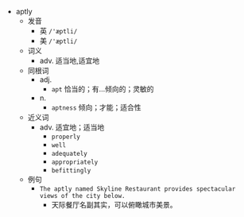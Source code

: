 - aptly
  - 发音
    - 英 `/'æptli/`
    - 美 `/'æptli/`
  - 词义
    - adv. 适当地,适宜地
  - 同根词
    - adj.
      - `apt` 恰当的；有…倾向的；灵敏的
    - n.
      - `aptness` 倾向；才能；适合性
  - 近义词
    - adv. 适宜地；适当地
      - `properly`
      - `well`
      - `adequately`
      - `appropriately`
      - `befittingly`
  - 例句
    - `The aptly named Skyline Restaurant provides spectacular views of the city below.`
      - 天际餐厅名副其实，可以俯瞰城市美景。

